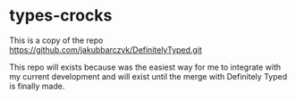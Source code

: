 # types-crocks

This is a copy of the repo https://github.com/jakubbarczyk/DefinitelyTyped.git

This repo will exists because was the easiest way for me to integrate with my current development and will exist until the merge with Definitely Typed is finally made.
